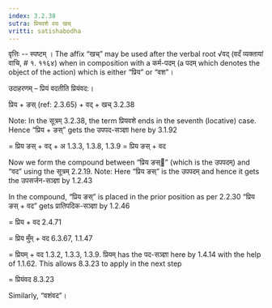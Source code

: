 ```yaml
---
index: 3.2.38
sutra: प्रियवशे वदः खच्
vritti: satishabodha
---
```






वृत्तिः -- स्पष्टम् । The affix “खच्” may be used after the verbal root √वद् (वदँ व्यक्तायां वाचि, # १. ११६४) when in composition with a कर्म-पदम् (a पदम् which denotes the object of the action) which is either “प्रिय” or “वश”।


उदाहरणम् – प्रियं वदतीति प्रियंवद:।


प्रिय + ङस् (ref: 2.3.65) + वद् + खच् 3.2.38

Note: In the सूत्रम् 3.2.38, the term प्रियवशे ends in the seventh (locative) case. Hence “प्रिय + ङस्” gets the उपपद-सञ्ज्ञा here by 3.1.92

= प्रिय ङस् + वद् + अ 1.3.3, 1.3.8, 1.3.9 = प्रिय ङस् + वद


Now we form the compound between “प्रिय ङस्” (which is the उपपदम्) and “वद” using the सूत्रम् 2.2.19. Note: Here “प्रिय ङस्” is the उपपदम् and hence it gets the उपसर्जन-सञ्ज्ञा by 1.2.43

In the compound, “प्रिय ङस्” is placed in the prior position as per 2.2.30
“प्रिय ङस् + वद” gets प्रातिपदिक-सञ्ज्ञा by 1.2.46

= प्रिय + वद 2.4.71

= प्रिय मुँम् + वद 6.3.67, 1.1.47

= प्रियम् + वद 1.3.2, 1.3.3, 1.3.9. प्रियम् has the पद-सञ्ज्ञा here by 1.4.14 with the help of 1.1.62. This allows 8.3.23 to apply in the next step

= प्रियंवद 8.3.23


Similarly, “वशंवद”।


